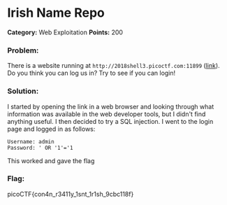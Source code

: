 # Irish Name Repo
__Category:__ Web Exploitation
__Points:__ 200

### Problem:

There is a website running at `http://2018shell3.picoctf.com:11899` ([link](http://2018shell3.picoctf.com:11899/)). Do you think you can log us in? Try to see if you can login!

### Solution:

I started by opening the link in a web browser and looking through what information was available in the web developer tools, but I didn't find anything useful. I then decided to try a SQL injection. I went to the login page and logged in as follows:

```
Username: admin
Password: ' OR '1'='1
```

This worked and gave the flag

### Flag:

picoCTF{con4n_r3411y_1snt_1r1sh_9cbc118f}

